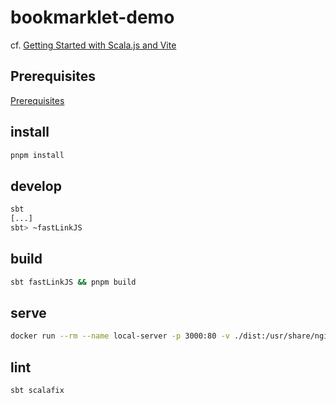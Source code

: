 # bookmarklet-demo

cf. [Getting Started with Scala.js and Vite](https://www.scala-js.org/doc/tutorial/scalajs-vite.html)

## Prerequisites

[Prerequisites](https://www.scala-js.org/doc/tutorial/#prerequisites)

## install

```sh
pnpm install
```

## develop

```sh
sbt
[...]
sbt> ~fastLinkJS
```

## build

```sh
sbt fastLinkJS && pnpm build
```

## serve

```sh
docker run --rm --name local-server -p 3000:80 -v ./dist:/usr/share/nginx/html nginx
```

## lint

```sh
sbt scalafix
```

